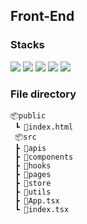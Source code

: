 ## Front-End

### Stacks

<img src="https://img.shields.io/badge/React-61DAFB?style=for-the-badge&logo=react&logoColor=black">
<img src="https://img.shields.io/badge/TypeScript-3178C6?style=for-the-badge&logo=typescript&logoColor=black">
<img src="https://img.shields.io/badge/sass-CC6699?style=for-the-badge&logo=sass&logoColor=black">
<img src="https://img.shields.io/badge/Recoil-3578e5?style=for-the-badge&logo=Recoil&logoColor=black">
<img src="https://img.shields.io/badge/Jest-C21325?style=for-the-badge&logo=Jest&logoColor=black">

### File directory

```
📦public
 ┗ 📜index.html
 📦src
 ┣ 📂apis
 ┣ 📂components
 ┣ 📂hooks
 ┣ 📂pages
 ┣ 📂store
 ┣ 📂utils
 ┣ 📜App.tsx
 ┗ 📜index.tsx
```
